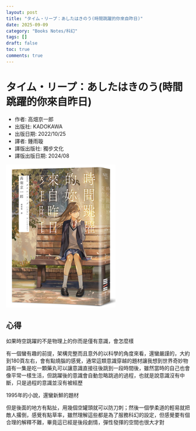 ```yaml
---
layout: post
title: "タイム・リープ：あしたはきのう(時間跳躍的你來自昨日)"
date: 2025-09-09
category: "Books Notes/科幻"
tags: []
draft: false
toc: true
comments: true
---
```


# タイム・リープ：あしたはきのう(時間跳躍的你來自昨日)
* 作者: 高畑京一郎 
* 出版社: KADOKAWA
* 出版日期: 2022/10/25
* 譯者: 鍾雨璇
* 譯版出版社: 獨步文化 
* 譯版出版日期: 2024/08

<img src="/assets/posts/時間跳躍的妳來自昨日.jpg" alt="" width="300">
<!-- more -->

## 心得
如果時空跳躍的不是物理上的你而是僅有意識，會怎麼樣

有一個蠻有趣的前提，架構完整而且意外的以科學的角度來看，還蠻嚴謹的，大約到180頁左右，會有點燒腦的感覺，通常這類意識穿越的題材讓我想到世界奇妙物語有一集是吃一顆藥丸可以讓意識直接往後跳到一段時間後，雖然當時的自己也會像平常一樣生活，但跳躍後的意識會自動忽略跳過的過程，也就是說意識沒有中斷，只是過程的意識並沒有被經歷

1995年的小說，還蠻新鮮的題材

但是後面的地方有點扯，用幾個空罐頭就可以防刀刺；然後一個學柔道的輕易就把敵人撂倒，感覺有點草率，雖然理解這些都是為了服務科幻的設定，但感覺要有個合理的解釋不難，畢竟這已經是後段劇情，彈性發揮的空間也很大才對